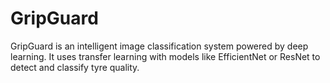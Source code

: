 # GripGuard
GripGuard is an intelligent image classification system powered by deep learning. It uses transfer learning with models like EfficientNet or ResNet to detect and classify tyre quality.
